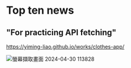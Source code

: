 # Top ten news
## "For practicing API fetching"

https://yiming-liao.github.io/works/clothes-app/

![螢幕擷取畫面 2024-04-30 113828](https://github.com/Yiming-Liao/top-ten-news-app/assets/160565489/1e95914a-f547-4d69-b779-73fae44c2041)
